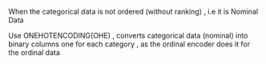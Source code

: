 When the categorical data is not ordered (without ranking) , i.e it is Nominal Data

Use ONEHOTENCODING(OHE) , converts categorical data (nominal) into binary columns one for each category , as the ordinal encoder does it for the ordinal data
